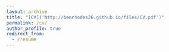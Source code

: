 ```yaml
---
layout: archive
title: "[CV]('http://benrhodes26.github.io/files/CV.pdf')"
permalink: /cv/
author_profile: true
redirect_from:
  - /resume
---
```

